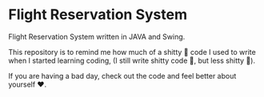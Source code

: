 # Flight Reservation System

Flight Reservation System written in JAVA and Swing.

This repository is to remind me how much of a shitty 💩 code I used to write when I started learning coding, (I still write shitty code 💩, but less shitty 💩).

If you are having a bad day, check out the code and feel better about yourself ❤️.
